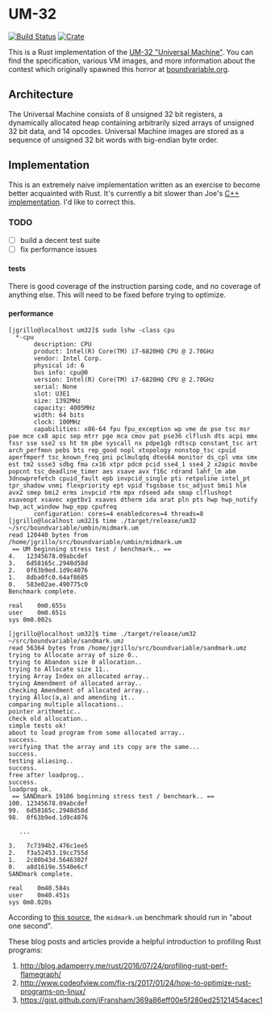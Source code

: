 # UM-32

[![Build Status](https://travis-ci.org/jgrillo/um32.svg?branch=master)](https://travis-ci.org/jgrillo/um32)
[![Crate](https://img.shields.io/crates/v/um32.svg)](https://crates.io/crates/um32)

This is a Rust implementation of the [UM-32 "Universal Machine"](https://esolangs.org/wiki/UM-32).
You can find the specification, various VM images, and more information about
the contest which originally spawned this horror at [boundvariable.org](http://boundvariable.org/).

## Architecture

The Universal Machine consists of 8 unsigned 32 bit registers, a dynamically 
allocated heap containing arbitrarily sized arrays of unsigned 32 bit data, 
and 14 opcodes. Universal Machine images are stored as a sequence of unsigned 
32 bit words with big-endian byte order.

## Implementation

This is an extremely naive implementation written as an exercise to become 
better acquainted with Rust. It's currently a bit slower than Joe's 
[C++ implementation](https://github.com/llllllllll/um-32). I'd like to correct 
this.

### TODO

 - [ ] build a decent test suite
 - [ ] fix performance issues

#### tests 

There is good coverage of the instruction parsing code, and no coverage of 
anything else. This will need to be fixed before trying to optimize.
 
#### performance 

```
[jgrillo@localhost um32]$ sudo lshw -class cpu
  *-cpu                     
       description: CPU
       product: Intel(R) Core(TM) i7-6820HQ CPU @ 2.70GHz
       vendor: Intel Corp.
       physical id: 6
       bus info: cpu@0
       version: Intel(R) Core(TM) i7-6820HQ CPU @ 2.70GHz
       serial: None
       slot: U3E1
       size: 1392MHz
       capacity: 4005MHz
       width: 64 bits
       clock: 100MHz
       capabilities: x86-64 fpu fpu_exception wp vme de pse tsc msr pae mce cx8 apic sep mtrr pge mca cmov pat pse36 clflush dts acpi mmx fxsr sse sse2 ss ht tm pbe syscall nx pdpe1gb rdtscp constant_tsc art arch_perfmon pebs bts rep_good nopl xtopology nonstop_tsc cpuid aperfmperf tsc_known_freq pni pclmulqdq dtes64 monitor ds_cpl vmx smx est tm2 ssse3 sdbg fma cx16 xtpr pdcm pcid sse4_1 sse4_2 x2apic movbe popcnt tsc_deadline_timer aes xsave avx f16c rdrand lahf_lm abm 3dnowprefetch cpuid_fault epb invpcid_single pti retpoline intel_pt tpr_shadow vnmi flexpriority ept vpid fsgsbase tsc_adjust bmi1 hle avx2 smep bmi2 erms invpcid rtm mpx rdseed adx smap clflushopt xsaveopt xsavec xgetbv1 xsaves dtherm ida arat pln pts hwp hwp_notify hwp_act_window hwp_epp cpufreq
       configuration: cores=4 enabledcores=4 threads=8
[jgrillo@localhost um32]$ time ./target/release/um32 ~/src/boundvariable/umbin/midmark.um 
read 120440 bytes from /home/jgrillo/src/boundvariable/umbin/midmark.um
 == UM beginning stress test / benchmark.. ==
4.   12345678.09abcdef
3.   6d58165c.2948d58d
2.   0f63b9ed.1d9c4076
1.   8dba0fc0.64af8685
0.   583e02ae.490775c0
Benchmark complete.

real	0m0.655s
user	0m0.651s
sys	0m0.002s

[jgrillo@localhost um32]$ time ./target/release/um32 ~/src/boundvariable/sandmark.umz 
read 56364 bytes from /home/jgrillo/src/boundvariable/sandmark.umz
trying to Allocate array of size 0..
trying to Abandon size 0 allocation..
trying to Allocate size 11..
trying Array Index on allocated array..
trying Amendment of allocated array..
checking Amendment of allocated array..
trying Alloc(a,a) and amending it..
comparing multiple allocations..
pointer arithmetic..
check old allocation..
simple tests ok!
about to load program from some allocated array..
success.
verifying that the array and its copy are the same...
success.
testing aliasing..
success.
free after loadprog..
success.
loadprog ok.
 == SANDmark 19106 beginning stress test / benchmark.. ==
100. 12345678.09abcdef
99.  6d58165c.2948d58d
98.  0f63b9ed.1d9c4076

   ...

3.   7c7394b2.476c1ee5
2.   f3a52453.19cc755d
1.   2c80b43d.5646302f
0.   a8d1619e.5540e6cf
SANDmark complete.

real	0m40.584s
user	0m40.451s
sys	0m0.020s

```
According to [this source](https://github.com/rlew/um/tree/master/ums), the 
`midmark.um` benchmark should run in "about one second".

These blog posts and articles provide a helpful introduction to profiling Rust programs:
 1. http://blog.adamperry.me/rust/2016/07/24/profiling-rust-perf-flamegraph/
 2. http://www.codeofview.com/fix-rs/2017/01/24/how-to-optimize-rust-programs-on-linux/
 3. https://gist.github.com/jFransham/369a86eff00e5f280ed25121454acec1

